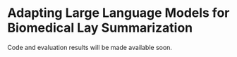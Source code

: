 # Adapting Large Language Models for Biomedical Lay Summarization

Code and evaluation results will be made available soon.
